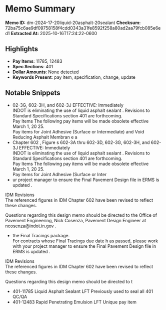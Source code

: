 # Memo Summary

**Memo ID:** dm-2024-17-20liquid-20asphalt-20sealant
**Checksum:** 72ba75c6ae9df09758158f4cdd0343a31fe8592f258a80ad2aa79fcb085e6ed1
**Extracted At:** 2025-10-16T17:24:22-0600

## Highlights
- **Pay Items**: 11785, 12483
- **Spec Sections**: 401
- **Dollar Amounts**: None detected
- **Keywords Present**: pay item, specification, change, update

## Notable Snippets
- 02-3G, 
602-3H, and 602-3J 
EFFECTIVE:  Immediately  
INDOT is eliminating the use of liquid asphalt sealant . Revisions to Standard Specifications section 
401 are forthcoming.  
Pay Items 
The following pay items will be made obsolete  effective March 1, 20 25.   
Pay items for Joint Adhesive (Surface or Intermediate) and Void Reducing Asphalt Membran e 
a
- Chapter 602 , Figure s 602-3A thru  602-3D, 602-3G, 
602-3H, and 602-3J 
EFFECTIVE:  Immediately  
INDOT is eliminating the use of liquid asphalt sealant . Revisions to Standard Specifications section 
401 are forthcoming.  
Pay Items 
The following pay items will be made obsolete  effective March 1, 20 25.   
Pay items for Joint Adhesive (Surface or Inter
- ur project manager 
to ensure the Final Pavement Design file  in ERMS is updated . 
 
IDM Revisions  
The referenced figures in IDM Chapter 602  have been revised to reflect these changes.  
 
Questions regarding this design memo should be directed to the Office of Pavement Engineering, 
Nick Cosenza, Pavement Design Engineer at ncosenza@indot.in.gov .
- the Final Tracings package.   
For contracts whose Final Tracings due date h as passed, please work with your project manager 
to ensure the Final Pavement Design file  in ERMS is updated . 
 
IDM Revisions  
The referenced figures in IDM Chapter 602  have been revised to reflect these changes.  
 
Questions regarding this design memo should be directed to t
- 401-11785 Liquid Asphalt Sealant  LFT Previously used to seal all 401 QC/QA
- 401-12483 Rapid Penetrating Emulsion  LFT Unique pay item